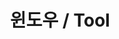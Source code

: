 ---
title: "윈도우 / Tool"
layout: category
permalink: /tool
author_profile: true
taxonomy: 윈도우 / Tool
sidebar:
  nav: "categories"
---